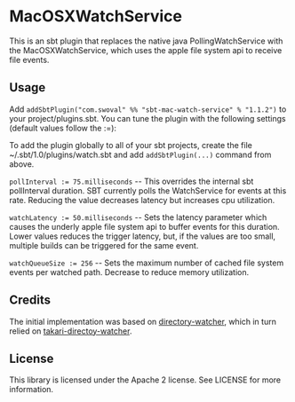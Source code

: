 MacOSXWatchService
===
This is an sbt plugin that replaces the native java PollingWatchService with the MacOSXWatchService, which uses the apple file system api to receive file events.

Usage
---
Add `addSbtPlugin("com.swoval" %% "sbt-mac-watch-service" % "1.1.2")` to your project/plugins.sbt.  You can tune the plugin with the following settings (default values follow the :=):

To add the plugin globally to all of your sbt projects, create the file ~/.sbt/1.0/plugins/watch.sbt and add `addSbtPlugin(...)` command from above.

`pollInterval := 75.milliseconds` -- This overrides the internal sbt pollInterval duration. SBT currently polls the WatchService for events at this rate. Reducing the value decreases latency but increases cpu utilization.

`watchLatency := 50.milliseconds` -- Sets the latency parameter which causes the underly apple file system api to buffer events for this duration. Lower values reduces the trigger latency, but, if the values are too small, multiple builds can be triggered for the same event.

`watchQueueSize := 256` -- Sets the maximum number of cached file system events per watched path. Decrease to reduce memory utilization.

Credits
---
The initial implementation was based on [directory-watcher](https://github.com/gmethvin/directory-watcher), which in turn relied on [takari-directoy-watcher](https://github.com/takari/directory-watcher).

License
---
This library is licensed under the Apache 2 license. See LICENSE for more information.
